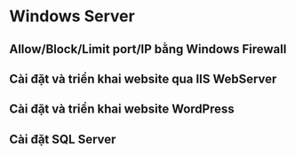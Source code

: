 # Windows Server
## Allow/Block/Limit port/IP bằng Windows Firewall
## Cài đặt và triển khai website qua IIS WebServer
## Cài đặt và triển khai website WordPress
## Cài đặt SQL Server
